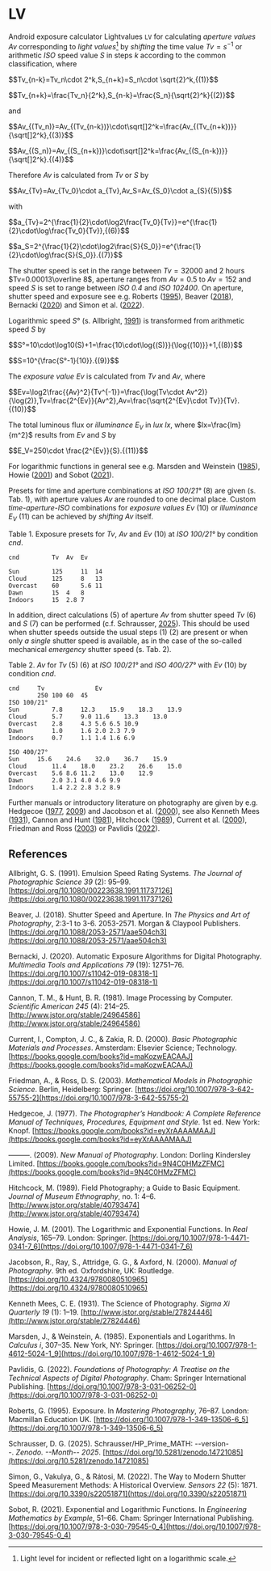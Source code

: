 #  LV

Android exposure calculator Lightvalues `LV` for calculating *aperture values*  ​ $Av$ corresponding to *light values*[^1] by *shifting* the time value $Tv=s^{-1}$ or arithmetic $ISO$ speed value $S$ in steps $k$ according to the common classification,  where

$$Tv_{n-k}=Tv_n\cdot 2^k,S_{n+k}=S_n\cdot \sqrt{2}^k,\{(1)}$$

$$Tv_{n+k}=\frac{Tv_n}{2^k},S_{n-k}=\frac{S_n}{\sqrt{2}^k}\{(2)}$$

and

$$Av_{(Tv_n)}=Av_{(Tv_{n-k})}\cdot\sqrt[]2^k=\frac{Av_{(Tv_{n+k})}}{\sqrt[]2^k},\{(3)}$$

$$Av_{(S_n)}=Av_{(S_{n+k})}\cdot\sqrt[]2^k=\frac{Av_{(S_{n-k})}}{\sqrt[]2^k}.\{(4)}$$

Therefore $Av$ is calculated from $Tv$ or $S$ by

$$Av_{Tv}=Av_{Tv_0}\cdot a_{Tv},Av_S=Av_{S_0}\cdot a_{S}\{(5)}$$

with

$$a_{Tv}=2^{\frac{1}{2}\cdot\log2\frac{Tv_0}{Tv}}=e^{\frac{1}{2}\cdot\log\frac{Tv_0}{Tv}},\{(6)}$$


$$a_S=2^{\frac{1}{2}\cdot\log2\frac{S}{S_0}}=e^{\frac{1}{2}\cdot\log\frac{S}{S_0}}.\{(7)}$$

The shutter speed is set in the range between $Tv=32000$ and 2 hours $Tv=0.00013\overline 8$,  aperture ranges from $Av=0.5$ to $Av=152$ and speed $S$ is set to range between *ISO 0.4* and *ISO 102400*.
On aperture, shutter speed and exposure see e.g. Roberts ([1995](https://doi.org/10.1007/978-1-349-13506-6_5)), Beaver ([2018](https://doi.org/10.1088/2053-2571/aae504ch3)), Bernacki ([2020](https://doi.org/10.1007/s11042-019-08318-1)) and Simon et al. ([2022](https://doi.org/10.3390/s22051871)).

Logarithmic speed $S°$ (s. Allbright,  [1991](https://doi.org/10.1080/00223638.1991.11737126)) is transformed from arithmetic speed $S$ by

$$S°=10\cdot\log10(S)+1=\frac{10\cdot\log{(S)}}{\log{(10)}}+1,\{(8)}$$

$$S=10^{\frac{S°-1}{10}}.\{(9)}$$


The *exposure value* $Ev$  is calculated from  $Tv$ and $Av$, where

$$Ev=\log2\frac{{Av}^2}{Tv^{-1}}=\frac{\log(Tv\cdot Av^2)}{\log(2)},Tv=\frac{2^{Ev}}{Av^2},Av=\frac{\sqrt{2^{Ev}\cdot Tv}}{Tv}.\{(10)}$$

The total luminous flux or *illuminance* $E_V$ in *lux* $lx$, where $lx=\frac{lm}{m^2}$ results from $Ev$ and $S$ by

$$E_V=250\cdot \frac{2^{Ev}}{S}.\{(11)}$$

For logarithmic functions in general see e.g. Marsden and Weinstein ([1985](https://doi.org/10.1007/978-1-4612-5024-1_9)), Howie ([2001](https://doi.org/10.1007/978-1-4471-0341-7_6)) and Sobot ([2021](https://doi.org/10.1007/978-3-030-79545-0_4)).

Presets for time and aperture combinations at *ISO 100/21°* (8) are given (s. Tab. 1), with aperture values $Av$ ​​are rounded to one decimal place. Custom *time-aperture-ISO* combinations for *exposure values* $Ev$ (10) or *illuminance* $E_V$ (11) can be achieved by *shifting*  $Av$ itself. 

Table 1. Exposure presets for $Tv$, $Av$ and $Ev$ (10) at *ISO 100/21°* by condition *cnd*.
~~~
cnd    	 	Tv	Av	Ev

Sun  		125  	11	14
Cloud 		125  	8	13
Overcast  	60  	5.6	11
Dawn 		15 	4	8
Indoors 	15 	2.8	7
~~~

In addition, direct calculations (5) of aperture $Av$ from shutter speed $Tv$ (6) and $S$ (7) can be performed (c.f. Schrausser, [2025](https://doi.org/10.5281/zenodo.14721085)). This should be used when shutter speeds outside the usual steps (1) (2) are present or when only *a single* shutter speed is available, as in the case of the so-called mechanical *emergency* shutter speed (s. Tab. 2).

Table 2. $Av$ for $Tv$ (5) (6) at *ISO 100/21°* and *ISO 400/27°* with $Ev$ (10) by condition *cnd*.
~~~
cnd		Tv				Ev
		250	100	60	45
ISO 100/21°
Sun  		7.8  	12.3	15.9	18.3	13.9
Cloud 		5.7  	9.0	11.6	13.3	13.0
Overcast  	2.8  	4.3	5.6	6.5	10.9
Dawn 		1.0 	1.6	2.0	2.3	7.9
Indoors 	0.7 	1.1	1.4	1.6	6.9

ISO 400/27°	
Sun		15.6	24.6	32.0	36.7	15.9
Cloud		11.4	18.0	23.2	26.6	15.0
Overcast	5.6	8.6	11.2	13.0	12.9
Dawn		2.0	3.1	4.0	4.6	9.9
Indoors		1.4	2.2	2.8	3.2	8.9
~~~

Further manuals or introductory literature on photography are given by e.g. Hedgecoe ([1977](https://books.google.com/books?id=eyXrAAAAMAAJ), [2009](https://books.google.com/books?id=9N4C0HMzZFMC)) and Jacobson et al. ([2000](https://doi.org/10.4324/9780080510965)), see also Kenneth Mees ([1931](http://www.jstor.org/stable/27824446)), Cannon and Hunt ([1981](http://www.jstor.org/stable/24964586)), Hitchcock ([1989](http://www.jstor.org/stable/40793474)), Current et al. ([2000](https://books.google.com/books?id=maKozwEACAAJ)), Friedman and Ross ([2003](https://doi.org/10.1007/978-3-642-55755-2)) or Pavlidis ([2022](https://doi.org/10.1007/978-3-031-06252-0)).

[^1]: Light level for incident or reflected light on a logarithmic scale. 

## References

Allbright, G. S. (1991). Emulsion Speed Rating Systems. *The Journal of Photographic Science 39* (2): 95–99. [https://doi.org/10.1080/00223638.1991.11737126](https://doi.org/10.1080/00223638.1991.11737126)

Beaver, J. (2018). Shutter Speed and Aperture. In *The Physics and Art of Photography*, 2:3-1 to 3-6. 2053-2571. Morgan & Claypool Publishers. [https://doi.org/10.1088/2053-2571/aae504ch3](https://doi.org/10.1088/2053-2571/aae504ch3)

Bernacki, J. (2020). Automatic Exposure Algorithms for Digital Photography. *Multimedia Tools and Applications 79* (19): 12751–76. [https://doi.org/10.1007/s11042-019-08318-1](https://doi.org/10.1007/s11042-019-08318-1)

Cannon, T. M., & Hunt, B. R. (1981). Image Processing by Computer. *Scientific American 245* (4): 214–25. [http://www.jstor.org/stable/24964586](http://www.jstor.org/stable/24964586)

Current, I., Compton, J. C., & Zakia, R. D. (2000). *Basic Photographic Materials and Processes*. Amsterdam: Elsevier Science; Technology. [https://books.google.com/books?id=maKozwEACAAJ](https://books.google.com/books?id=maKozwEACAAJ)

Friedman, A., & Ross, D. S. (2003). *Mathematical Models in Photographic Science*. Berlin, Heidelberg: Springer. [https://doi.org/10.1007/978-3-642-55755-2](https://doi.org/10.1007/978-3-642-55755-2)

Hedgecoe, J. (1977). *The Photographer’s Handbook: A Complete Reference Manual of Techniques, Procedures, Equipment and Style*. 1st ed. New York: Knopf. [https://books.google.com/books?id=eyXrAAAAMAAJ](https://books.google.com/books?id=eyXrAAAAMAAJ)

———.  (2009). *New Manual of Photography*. London: Dorling Kindersley Limited. [https://books.google.com/books?id=9N4C0HMzZFMC](https://books.google.com/books?id=9N4C0HMzZFMC)

Hitchcock, M. (1989). Field Photography; a Guide to Basic Equipment. *Journal of Museum Ethnography*, no. 1: 4–6. [http://www.jstor.org/stable/40793474](http://www.jstor.org/stable/40793474)

Howie, J. M. (2001). The Logarithmic and Exponential Functions. In *Real Analysis*, 165–79. London: Springer. [https://doi.org/10.1007/978-1-4471-0341-7_6](https://doi.org/10.1007/978-1-4471-0341-7_6)

Jacobson, R., Ray, S., Attridge, G. G., & Axford, N. (2000). *Manual of Photography*. 9th ed. Oxfordshire, UK: Routledge. [https://doi.org/10.4324/9780080510965](https://doi.org/10.4324/9780080510965)

Kenneth Mees, C. E. (1931). The Science of Photography. *Sigma Xi Quarterly 19* (1): 1–19. [http://www.jstor.org/stable/27824446](http://www.jstor.org/stable/27824446)

Marsden, J., & Weinstein, A. (1985). Exponentials and Logarithms. In *Calculus i*, 307–35. New York, NY: Springer. [https://doi.org/10.1007/978-1-4612-5024-1_9](https://doi.org/10.1007/978-1-4612-5024-1_9)

Pavlidis, G. (2022). *Foundations of Photography: A Treatise on the Technical Aspects of Digital Photography*. Cham: Springer International Publishing. [https://doi.org/10.1007/978-3-031-06252-0](https://doi.org/10.1007/978-3-031-06252-0)

Roberts, G. (1995). Exposure. In *Mastering Photography*, 76–87. London: Macmillan Education UK. [https://doi.org/10.1007/978-1-349-13506-6_5](https://doi.org/10.1007/978-1-349-13506-6_5)

Schrausser, D. G. (2025). Schrausser/HP_Prime_MATH: --version--. *Zenodo. --Month-- 2025*. [https://doi.org/10.5281/zenodo.14721085](https://doi.org/10.5281/zenodo.14721085)

Simon, G., Vakulya, G., & Rátosi, M. (2022). The Way to Modern Shutter Speed Measurement Methods: A Historical Overview. *Sensors 22* (5): 1871. [https://doi.org/10.3390/s22051871](https://doi.org/10.3390/s22051871)

Sobot, R. (2021). Exponential and Logarithmic Functions. In *Engineering Mathematics by Example*, 51–66. Cham: Springer International Publishing. [https://doi.org/10.1007/978-3-030-79545-0_4](https://doi.org/10.1007/978-3-030-79545-0_4)
 
